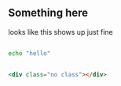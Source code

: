 ## Something here

looks like this shows up just fine


```bash

echo "hello"
```

```html

<div class="no class"></div>
```
